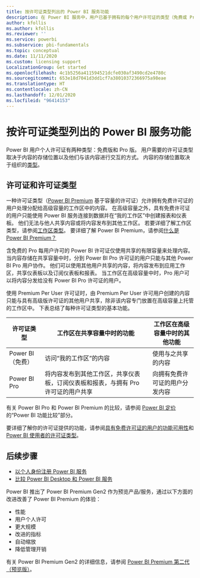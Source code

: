 ```yaml
---
title: 按许可证类型列出的 Power BI 服务功能
description: 在 Power BI 服务中，用户已基于拥有的每个用户许可证的类型（免费或 Pro）定义了功能，以及与之交互的内容是否位于分配给 Power BI Premium 容量的工作区中。
author: kfollis
ms.author: kfollis
ms.reviewer: ''
ms.service: powerbi
ms.subservice: pbi-fundamentals
ms.topic: conceptual
ms.date: 11/11/2020
ms.custom: licensing support
LocalizationGroup: Get started
ms.openlocfilehash: 4c1b5256a411594521dcfe030af3490cd2e4780c
ms.sourcegitcommit: 653e18d7041d3dd1cf7a38010372366975a98eae
ms.translationtype: HT
ms.contentlocale: zh-CN
ms.lasthandoff: 12/01/2020
ms.locfileid: "96414153"
---
```

# <a name="power-bi-service-features-by-license-type"></a>按许可证类型列出的 Power BI 服务功能

Power BI 用户个人许可证有两种类型：免费版和 Pro 版。 用户需要的许可证类型取决于内容的存储位置以及他们与该内容进行交互的方式。 内容的存储位置取决于组织的[类型](#licenses-and-license-types)。

## <a name="licenses-and-license-types"></a>许可证和许可证类型

一种许可证类型（[Power BI Premium](../admin/service-admin-premium-purchase.md) 基于容量的许可证）允许拥有免费许可证的用户处理分配给高级容量的工作区中的内容。 在高级容量之外，具有免费许可证的用户只能使用 Power BI 服务连接到数据并在“我的工作区”中创建报表和仪表板。 他们无法与他人共享内容或将内容发布到其他工作区。 若要详细了解工作区类型，请参阅[工作区类型](../consumer/end-user-workspaces.md#types-of-workspaces)。 要详细了解 Power BI Premium，请参阅[什么是 Power BI Premium？](../admin/service-premium-what-is.md)

含免费的 Pro 每用户许可的 Power BI 许可证仅使用共享的有限容量来处理内容。 当内容存储在共享容量中时，分到 Power BI Pro 许可证的用户只能与其他 Power BI Pro 用户协作。 他们可以使用其他用户共享的内容，将内容发布到应用工作区，共享仪表板以及订阅仪表板和报表。  当工作区在高级容量中时，Pro 用户可以将内容分发给没有 Power BI Pro 许可证的用户。

使用 Premium Per User 许可证时，由 Premium Per User 许可用户创建的内容只能与具有高级版许可证的其他用户共享，除非该内容专门放置在高级容量上托管的工作区中。 下表总结了每种许可证类型的基本功能。 

| 许可证类型 | 工作区在共享容量中时的功能 | 工作区在高级容量中时的其他功能 |
| --------- | ----------- | ----------- |
| Power BI（免费） | 访问“我的工作区”的内容 | 使用与之共享的内容 |
| Power BI Pro | 将内容发布到其他工作区，共享仪表板，订阅仪表板和报表，与拥有 Pro 许可证的用户共享 | 向拥有免费许可证的用户分发内容 |

有关 Power BI Pro 和 Power BI Premium 的比较，请参阅 [Power BI 定价](https://powerbi.microsoft.com/pricing/)的“Power BI 功能比较”部分。

要详细了解你的许可证提供的功能，请参阅[具有免费许可证的用户的功能可用性](../consumer/end-user-features.md)和 [Power BI 使用者的许可证类型](../consumer/end-user-license.md)。

## <a name="next-steps"></a>后续步骤

* [以个人身份注册 Power BI 服务](service-self-service-signup-for-power-bi.md)
* [比较 Power BI Desktop 和 Power BI 服务](service-service-vs-desktop.md)


Power BI 推出了 Power BI Premium Gen2 作为预览产品/服务，通过以下方面的改进改善了 Power BI Premium 的体验：
* 性能
* 用户个人许可
* 更大规模
* 改进的指标
* 自动缩放
* 降低管理开销

有关 Power BI Premium Gen2 的详细信息，请参阅 [Power BI Premium 第二代（预览版）](../admin/service-premium-what-is.md#power-bi-premium-generation-2-preview)。